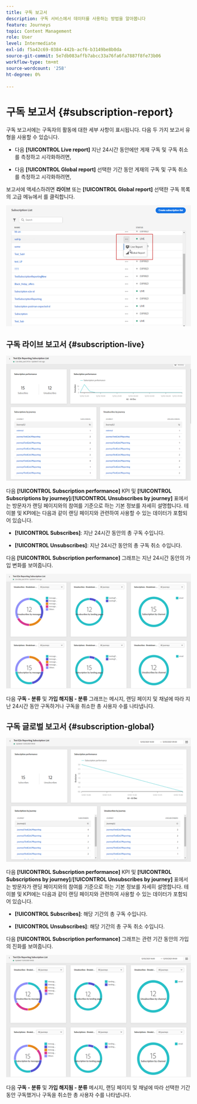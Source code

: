 ```yaml
---
title: 구독 보고서
description: 구독 서비스에서 데이터를 사용하는 방법을 알아봅니다
feature: Journeys
topic: Content Management
role: User
level: Intermediate
exl-id: f5a42c69-0384-442b-acf6-b3149be8b0da
source-git-commit: 5e7db083affb7abcc33a76fa6fa7887f8fe73b06
workflow-type: tm+mt
source-wordcount: '258'
ht-degree: 0%

---
```


# 구독 보고서 {#subscription-report}

구독 보고서에는 구독자의 활동에 대한 세부 사항이 표시됩니다. 다음 두 가지 보고서 유형을 사용할 수 있습니다.

* 다음 **[!UICONTROL Live report]** 지난 24시간 동안에만 게재 구독 및 구독 취소를 측정하고 시각화하려면,

* 다음 **[!UICONTROL Global report]** 선택한 기간 동안 게재의 구독 및 구독 취소를 측정하고 시각화하려면,

보고서에 액세스하려면 **라이브** 또는 **[!UICONTROL Global report]** 선택한 구독 목록의 고급 메뉴에서 를 클릭합니다.

![](assets/subscription_report_6.png)

## 구독 라이브 보고서 {#subscription-live}

![](assets/subscription_report_3.png)

다음 **[!UICONTROL Subscription performance]** KPI 및 **[!UICONTROL Subscriptions by journey]**/**[!UICONTROL Unsubscribes by journey]** 표에서는 방문자가 랜딩 페이지와의 참여를 기준으로 하는 기본 정보를 자세히 설명합니다. 테이블 및 KPI에는 다음과 같이 랜딩 페이지와 관련하여 사용할 수 있는 데이터가 포함되어 있습니다.

* **[!UICONTROL Subscribes]**: 지난 24시간 동안의 총 구독 수입니다.

* **[!UICONTROL Unsubscribes]**: 지난 24시간 동안의 총 구독 취소 수입니다.

다음 **[!UICONTROL Subscription performance]** 그래프는 지난 24시간 동안의 가입 변화를 보여줍니다.

![](assets/subscription_report_4.png)

다음 **구독 - 분류** 및 **가입 해지됨 - 분류** 그래프는 메시지, 랜딩 페이지 및 채널에 따라 지난 24시간 동안 구독하거나 구독을 취소한 총 사용자 수를 나타냅니다.

## 구독 글로벌 보고서 {#subscription-global}

![](assets/subscription_report_1.png)

다음 **[!UICONTROL Subscription performance]** KPI 및 **[!UICONTROL Subscriptions by journey]**/**[!UICONTROL Unsubscribes by journey]** 표에서는 방문자가 랜딩 페이지와의 참여를 기준으로 하는 기본 정보를 자세히 설명합니다. 테이블 및 KPI에는 다음과 같이 랜딩 페이지와 관련하여 사용할 수 있는 데이터가 포함되어 있습니다.

* **[!UICONTROL Subscribes]**: 해당 기간의 총 구독 수입니다.

* **[!UICONTROL Unsubscribes]**: 해당 기간의 총 구독 취소 수입니다.

다음 **[!UICONTROL Subscription performance]** 그래프는 관련 기간 동안의 가입의 진화를 보여줍니다.

![](assets/subscription_report_2.png)

다음 **구독 - 분류** 및 **가입 해지됨 - 분류** 메시지, 랜딩 페이지 및 채널에 따라 선택한 기간 동안 구독했거나 구독을 취소한 총 사용자 수를 나타냅니다.
